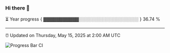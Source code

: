 ### Hi there 👋

⏳ Year progress { ▓▓▓▓▓▓▓▓▓▓▓░░░░░░░░░░░░░░░░░░░ } 36.74 %

---

⏰ Updated on Thursday, May 15, 2025 at 2:00 AM UTC

![Progress Bar CI](https://github.com/arthurbuhl/arthurbuhl/workflows/Progress%20Bar%20CI/badge.svg)
